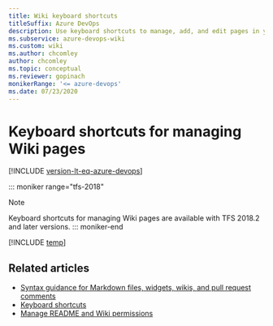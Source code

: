 ```yaml
---
title: Wiki keyboard shortcuts 
titleSuffix: Azure DevOps 
description: Use keyboard shortcuts to manage, add, and edit pages in your built-in team project wiki in Azure DevOps
ms.subservice: azure-devops-wiki
ms.custom: wiki 
ms.author: chcomley
author: chcomley
ms.topic: conceptual
ms.reviewer: gopinach
monikerRange: '<= azure-devops'
ms.date: 07/23/2020 
---
```


# Keyboard shortcuts for managing Wiki pages

[!INCLUDE [version-lt-eq-azure-devops](../../includes/version-lt-eq-azure-devops.md)] 

::: moniker range="tfs-2018"
> [!NOTE]  
> Keyboard shortcuts for managing Wiki pages are available with TFS 2018.2 and later versions.
::: moniker-end

[!INCLUDE [temp](../../includes/keyboard-shortcuts/wiki-shortcuts.md)]

## Related articles

- [Syntax guidance for Markdown files, widgets, wikis, and pull request comments](./markdown-guidance.md)  
- [Keyboard shortcuts](../navigation/keyboard-shortcuts.md)
- [Manage README and Wiki permissions](manage-readme-wiki-permissions.md)